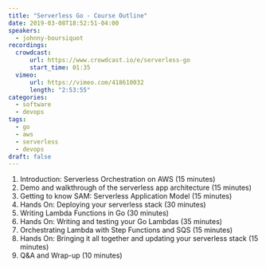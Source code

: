```yaml
---
title: "Serverless Go - Course Outline"
date: 2019-03-08T18:52:51-04:00
speakers:
  - johnny-boursiquot
recordings:
  crowdcast:
      url: https://www.crowdcast.io/e/serverless-go
      start_time: 01:35
  vimeo:
      url: https://vimeo.com/418610032
      length: "2:53:55"
categories:
  - software
  - devops
tags:
  - go
  - aws
  - serverless
  - devops
draft: false
---
```


1. Introduction: Serverless Orchestration on AWS (15 minutes)
2. Demo and walkthrough of the serverless app architecture (15 minutes)
3. Getting to know SAM: Serverless Application Model (15 minutes)
4. Hands On: Deploying your serverless stack (30 minutes)
5. Writing Lambda Functions in Go (30 minutes)
6. Hands On: Writing and testing your Go Lambdas (35 minutes)
7. Orchestrating Lambda with Step Functions and SQS (15 minutes)
8. Hands On: Bringing it all together and updating your serverless stack (15 minutes)
9. Q&A and Wrap-up (10 minutes)
